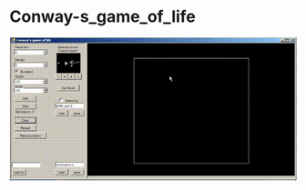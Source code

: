 # Conway-s_game_of_life
![alt text](https://github.com/Tenagrim/Conway-s_game_of_life/blob/master/img/out.gif?raw=true)<br>
